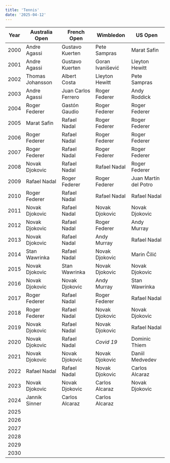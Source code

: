 ```yaml
---
title: 'Tennis'
date: '2025-04-12'
---
```


| Year | Australia Open   | French Open         | Wimbledon        | US Open               |
| ---- | ---------------- | ------------------- | ---------------- | --------------------- |
| 2000 | Andre Agassi     | Gustavo Kuerten     | Pete Sampras     | Marat Safin           |
| 2001 | Andre Agassi     | Gustavo Kuerten     | Goran Ivanišević | Lleyton Hewitt        |
| 2002 | Thomas Johansson | Albert Costa        | Lleyton Hewitt   | Pete Sampras          |
| 2003 | Andre Agassi     | Juan Carlos Ferrero | Roger Federer    | Andy Roddick          |
| 2004 | Roger Federer    | Gastón Gaudio       | Roger Federer    | Roger Federer         |
| 2005 | Marat Safin      | Rafael Nadal        | Roger Federer    | Roger Federer         |
| 2006 | Roger Federer    | Rafael Nadal        | Roger Federer    | Roger Federer         |
| 2007 | Roger Federer    | Rafael Nadal        | Roger Federer    | Roger Federer         |
| 2008 | Novak Djokovic   | Rafael Nadal        | Rafael Nadal     | Roger Federer         |
| 2009 | Rafael Nadal     | Roger Federer       | Roger Federer    | Juan Martín del Potro |
| 2010 | Roger Federer    | Rafael Nadal        | Rafael Nadal     | Rafael Nadal          |
| 2011 | Novak Djokovic   | Rafael Nadal        | Novak Djokovic   | Novak Djokovic        |
| 2012 | Novak Djokovic   | Rafael Nadal        | Roger Federer    | Andy Murray           |
| 2013 | Novak Djokovic   | Rafael Nadal        | Andy Murray      | Rafael Nadal          |
| 2014 | Stan Wawrinka    | Rafael Nadal        | Novak Djokovic   | Marin Čilić           |
| 2015 | Novak Djokovic   | Stan Wawrinka       | Novak Djokovic   | Novak Djokovic        |
| 2016 | Novak Djokovic   | Novak Djokovic      | Andy Murray      | Stan Wawrinka         |
| 2017 | Roger Federer    | Rafael Nadal        | Roger Federer    | Rafael Nadal          |
| 2018 | Roger Federer    | Rafael Nadal        | Novak Djokovic   | Novak Djokovic        |
| 2019 | Novak Djokovic   | Rafael Nadal        | Novak Djokovic   | Rafael Nadal          |
| 2020 | Novak Djokovic   | Rafael Nadal        | _Covid 19_       | Dominic Thiem         |
| 2021 | Novak Djokovic   | Novak Djokovic      | Novak Djokovic   | Daniil Medvedev       |
| 2022 | Rafael Nadal     | Rafael Nadal        | Novak Djokovic   | Carlos Alcaraz        |
| 2023 | Novak Djokovic   | Novak Djokovic      | Carlos Alcaraz   | Novak Djokovic        |
| 2024 | Jannik Sinner    | Carlos Alcaraz      | Carlos Alcaraz   |                       |
| 2025 |                  |                     |                  |                       |
| 2026 |                  |                     |                  |                       |
| 2027 |                  |                     |                  |                       |
| 2028 |                  |                     |                  |                       |
| 2029 |                  |                     |                  |                       |
| 2030 |                  |                     |                  |                       |
